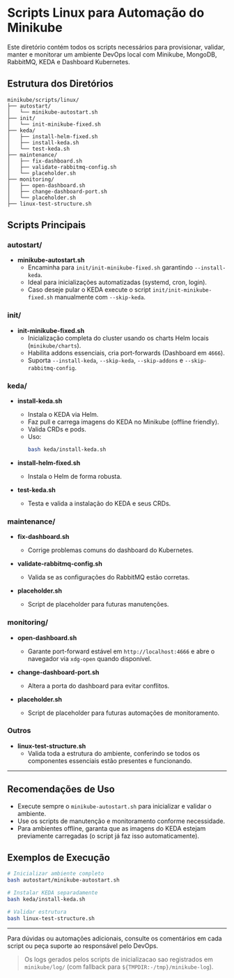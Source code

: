 # Scripts Linux para Automação do Minikube

Este diretório contém todos os scripts necessários para provisionar, validar, manter e monitorar um ambiente DevOps local com Minikube, MongoDB, RabbitMQ, KEDA e Dashboard Kubernetes.

## Estrutura dos Diretórios

```
minikube/scripts/linux/
├── autostart/
│   └── minikube-autostart.sh
├── init/
│   └── init-minikube-fixed.sh
├── keda/
│   ├── install-helm-fixed.sh
│   ├── install-keda.sh
│   └── test-keda.sh
├── maintenance/
│   ├── fix-dashboard.sh
│   ├── validate-rabbitmq-config.sh
│   └── placeholder.sh
├── monitoring/
│   ├── open-dashboard.sh
│   ├── change-dashboard-port.sh
│   └── placeholder.sh
├── linux-test-structure.sh
```

## Scripts Principais

### autostart/
- **minikube-autostart.sh**
  - Encaminha para `init/init-minikube-fixed.sh` garantindo `--install-keda`.
  - Ideal para inicializações automatizadas (systemd, cron, login).
  - Caso deseje pular o KEDA execute o script `init/init-minikube-fixed.sh` manualmente com `--skip-keda`.

### init/
- **init-minikube-fixed.sh**
  - Inicialização completa do cluster usando os charts Helm locais (`minikube/charts`).
  - Habilita addons essenciais, cria port-forwards (Dashboard em `4666`).
  - Suporta `--install-keda`, `--skip-keda`, `--skip-addons` e `--skip-rabbitmq-config`.

### keda/
- **install-keda.sh**
  - Instala o KEDA via Helm.
  - Faz pull e carrega imagens do KEDA no Minikube (offline friendly).
  - Valida CRDs e pods.
  - Uso:
    ```bash
    bash keda/install-keda.sh
    ```

- **install-helm-fixed.sh**
  - Instala o Helm de forma robusta.

- **test-keda.sh**
  - Testa e valida a instalação do KEDA e seus CRDs.

### maintenance/
- **fix-dashboard.sh**
  - Corrige problemas comuns do dashboard do Kubernetes.

- **validate-rabbitmq-config.sh**
  - Valida se as configurações do RabbitMQ estão corretas.

- **placeholder.sh**
  - Script de placeholder para futuras manutenções.

### monitoring/
- **open-dashboard.sh**
  - Garante port-forward estável em `http://localhost:4666` e abre o navegador via `xdg-open` quando disponível.

- **change-dashboard-port.sh**
  - Altera a porta do dashboard para evitar conflitos.

- **placeholder.sh**
  - Script de placeholder para futuras automações de monitoramento.

### Outros
- **linux-test-structure.sh**
  - Valida toda a estrutura do ambiente, conferindo se todos os componentes essenciais estão presentes e funcionando.

---

## Recomendações de Uso
- Execute sempre o `minikube-autostart.sh` para inicializar e validar o ambiente.
- Use os scripts de manutenção e monitoramento conforme necessidade.
- Para ambientes offline, garanta que as imagens do KEDA estejam previamente carregadas (o script já faz isso automaticamente).

## Exemplos de Execução
```bash
# Inicializar ambiente completo
bash autostart/minikube-autostart.sh

# Instalar KEDA separadamente
bash keda/install-keda.sh

# Validar estrutura
bash linux-test-structure.sh
```

---

Para dúvidas ou automações adicionais, consulte os comentários em cada script ou peça suporte ao responsável pelo DevOps.
> Os logs gerados pelos scripts de inicializacao sao registrados em `minikube/log/` (com fallback para `${TMPDIR:-/tmp}/minikube-log`).
